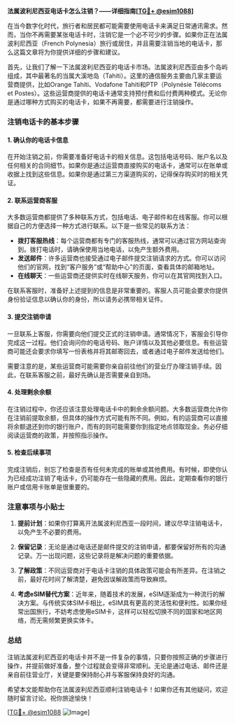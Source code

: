 **法属波利尼西亚电话卡怎么注销？——详细指南[[TG💪+ @esim1088](https://t.me/s/esim1088)]**

在当今数字化时代，旅行者和居民都可能需要使用电话卡来满足日常通讯需求。然而，当你不再需要某张电话卡时，注销它是一个必不可少的步骤。如果你正在法属波利尼西亚（French Polynesia）旅行或居住，并且需要注销当地的电话卡，那么这篇文章将为你提供详细的步骤和建议。

首先，让我们了解一下法属波利尼西亚的电话卡市场。法属波利尼西亚由多个岛屿组成，其中最著名的当属大溪地岛（Tahiti）。这里的通信服务主要由几家主要运营商提供，比如Orange Tahiti、Vodafone Tahiti和PTP（Polynésie Télécoms et Postes）。这些运营商提供的电话卡通常支持预付费和后付费两种模式。无论你是通过哪种方式购买的电话卡，如果不再需要，都需要进行注销操作。

### 注销电话卡的基本步骤

#### 1. 确认你的电话卡信息
在开始注销之前，你需要准备好电话卡的相关信息。这包括电话号码、账户名以及任何相关的合同细节。如果你是通过运营商直接购买的电话卡，通常可以在账单或收据上找到这些信息。如果你是通过第三方渠道购买的，记得保存购买时的相关凭证。

#### 2. 联系运营商客服
大多数运营商都提供了多种联系方式，包括电话、电子邮件和在线客服。你可以根据自己的方便选择一种方式进行联系。以下是一些常见的联系方法：

- **拨打客服热线**：每个运营商都有专门的客服热线，通常可以通过官方网站查询到。拨打电话时，请确保使用当地电话，以免产生额外费用。
- **发送邮件**：许多运营商也接受通过电子邮件提交注销请求的方式。你可以访问他们的官网，找到“客户服务”或“帮助中心”的页面，查看具体的邮箱地址。
- **在线聊天**：一些运营商还提供实时在线聊天服务，你可以在其官网找到入口。

在联系客服时，准备好上述提到的信息是非常重要的。客服人员可能会要求你提供身份验证信息以确认你的身份，所以请务必携带相关证件。

#### 3. 提交注销申请
一旦联系上客服，你需要向他们提交正式的注销申请。通常情况下，客服会引导你完成这一过程。他们会询问你的电话号码、账户详情以及其他必要信息。有些运营商可能还会要求你填写一份表格并将其邮寄回去，或者通过电子邮件发送给他们。

需要注意的是，某些运营商可能需要你亲自前往他们的营业厅办理注销手续。因此，在联系客服之前，最好先确认是否需要亲自到场。

#### 4. 处理剩余余额
在注销过程中，你还应该注意处理电话卡中的剩余余额问题。大多数运营商允许你在注销前提取余额，但具体的操作方式可能有所不同。例如，有的运营商可以直接将余额退还到你的银行账户，而有的则可能需要你到指定地点领取现金。务必仔细阅读运营商的政策，并按照指示操作。

#### 5. 检查后续事项
完成注销后，别忘了检查是否有任何未完成的账单或其他费用。有时候，即使你认为已经成功注销了电话卡，仍可能存在一些隐藏的费用。因此，定期查看你的银行账户或信用卡账单是很重要的。

### 注意事项与小贴士

1. **提前计划**：如果你打算离开法属波利尼西亚一段时间，建议尽早注销电话卡，以免产生不必要的费用。
   
2. **保留记录**：无论是通过电话还是邮件提交的注销申请，都要保留好所有的沟通记录。万一出现问题，这些记录将是解决问题的重要依据。

3. **了解政策**：不同运营商对于电话卡注销的具体政策可能会有所差异。在注销之前，最好花时间了解清楚，避免因误解政策而导致麻烦。

4. **考虑eSIM替代方案**：近年来，随着技术的发展，eSIM逐渐成为一种流行的解决方案。与传统实体SIM卡相比，eSIM具有更高的灵活性和便利性。如果你经常出国旅行，不妨考虑使用eSIM卡，这样可以轻松切换不同的国家和地区网络，而无需频繁更换实体卡。

### 总结

注销法属波利尼西亚的电话卡并不是一件复杂的事情，只要你按照正确的步骤进行操作，并提前做好准备，整个过程就会变得非常顺利。无论是通过电话、邮件还是亲自前往营业厅，关键是要保持耐心并与客服保持良好的沟通。

希望本文能帮助你在法属波利尼西亚顺利注销电话卡！如果你还有其他疑问，欢迎随时留言讨论。祝你旅途愉快！

[[TG💪+ @esim1088](https://t.me/s/esim1088) ![Image](https://i.postimg.cc/4NQfJmqS/Snipaste-2025-05-13-00-14-12.png)]